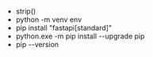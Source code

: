 - strip()
- python -m venv env
- pip install "fastapi[standard]"
- python.exe -m pip install --upgrade pip
- pip --version 
